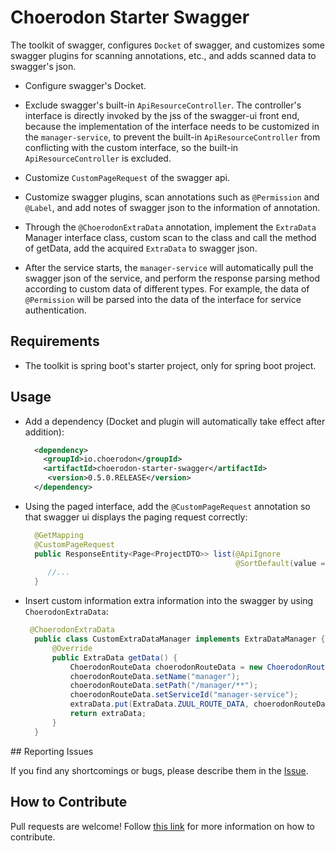 # Choerodon Starter Swagger

The toolkit of swagger, configures ``Docket`` of swagger, and customizes some swagger plugins for scanning annotations, etc., and adds scanned data to swagger's json.

- Configure swagger's Docket.
- Exclude swagger's built-in ``ApiResourceController``. The controller's interface is directly invoked by the jss of the swagger-ui front end, because the implementation of the interface needs to be customized in the ``manager-service``, to prevent the built-in ``ApiResourceController`` from conflicting with the custom interface, so the built-in ``ApiResourceController`` is excluded.

- Customize ``CustomPageRequest`` of the swagger api.
- Customize swagger plugins, scan annotations such as ``@Permission`` and ``@Label``, and add notes of swagger json to the information of annotation.
- Through the ``@ChoerodonExtraData`` annotation, implement the ``ExtraData`` Manager interface class, custom scan to the class and call the method of getData, add the acquired ``ExtraData`` to swagger json.
- After the service starts, the ``manager-service`` will automatically pull the swagger json of the service, and perform the response parsing method according to custom data of different types. For example, the data of ``@Permission`` will be parsed into the data of the interface for service authentication.


## Requirements
- The toolkit is spring boot's starter project, only for spring boot project.

## Usage
- Add a dependency (Docket and plugin will automatically take effect after addition):

  ```xml
    <dependency>
      <groupId>io.choerodon</groupId>
      <artifactId>choerodon-starter-swagger</artifactId>
       <version>0.5.0.RELEASE</version>
    </dependency>
  ```
- Using the paged interface, add the ``@CustomPageRequest`` annotation so that swagger ui displays the paging request correctly:

  ```java
    @GetMapping
    @CustomPageRequest
    public ResponseEntity<Page<ProjectDTO>> list(@ApiIgnore
                                                 @SortDefault(value = "id", direction = Sort.Direction.DESC)PageRequest pageRequest) {
       //...
    }
  ```
- Insert custom information extra information into the swagger by using ``ChoerodonExtraData``:

  ```java
   @ChoerodonExtraData
	public class CustomExtraDataManager implements ExtraDataManager {
	    @Override
	    public ExtraData getData() {
	        ChoerodonRouteData choerodonRouteData = new ChoerodonRouteData();
	        choerodonRouteData.setName("manager");
	        choerodonRouteData.setPath("/manager/**");
	        choerodonRouteData.setServiceId("manager-service");
	        extraData.put(ExtraData.ZUUL_ROUTE_DATA, choerodonRouteData);
	        return extraData;
	    }
	}
  ```
  
## Reporting Issues

If you find any shortcomings or bugs, please describe them in the [Issue](https://github.com/choerodon/choerodon/issues/new?template=issue_template.md).
    
## How to Contribute
Pull requests are welcome! Follow [this link](https://github.com/choerodon/choerodon/blob/master/CONTRIBUTING.md) for more information on how to contribute.
